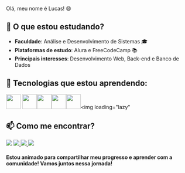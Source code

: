 Olá, meu nome é Lucas!  😄 

## 🚀 O que estou estudando?
- **Faculdade**: Análise e Desenvolvimento de Sistemas 🎓  
- **Plataformas de estudo**: Alura e FreeCodeCamp 📚  
- **Principais interesses**: Desenvolvimento Web, Back-end e Banco de Dados  

## 🔧 Tecnologias que estou aprendendo:
  <img loading="lazy" src="https://cdn.jsdelivr.net/gh/devicons/devicon/icons/git/git-original.svg" width="40" height="40"/> <img loading="lazy" src="https://cdn.jsdelivr.net/gh/devicons/devicon/icons/javascript/javascript-original.svg" width="40" height="40"/><img loading="lazy" src="https://cdn.jsdelivr.net/gh/devicons/devicon/icons/css3/css3-original.svg" width="40" height="40"/><img loading="lazy" src="https://cdn.jsdelivr.net/gh/devicons/devicon/icons/html5/html5-original.svg" width="40" height="40"/><img loading="lazy" src="https://cdn.jsdelivr.net/gh/devicons/devicon/icons/python/python-original.svg" width="40" height="40"/><img loading="lazy" 


## 📫 Como me encontrar?
<a href="https://instagram.com/seu-usuário-instagram-aqui" target="_blank"><img loading="lazy" src="https://img.shields.io/badge/-Instagram-%23E4405F?style=for-the-badge&logo=instagram&logoColor=white" target="_blank"></a> <a href="https://twitter.com/seu-usuario-twitter-aqui" target="_blank">
  <img loading="lazy" src="https://img.shields.io/badge/-Twitter-%231DA1F2?style=for-the-badge&logo=twitter&logoColor=white" target="_blank">
</a> <a href="https://github.com/LucasProgrammer7" target="_blank">
  <img loading="lazy" src="https://img.shields.io/badge/-GitHub-%23181717?style=for-the-badge&logo=github&logoColor=white" target="_blank">
</a> <a href="https://www.linkedin.com/in/lucas-lopes-alegre-200337277/" target="_blank"><img loading="lazy" src="https://img.shields.io/badge/-LinkedIn-%230077B5?style=for-the-badge&logo=linkedin&logoColor=white" target="_blank"></a>   
</div>



<div> <h4>Estou animado para compartilhar meu progresso e aprender com a comunidade! Vamos juntos nessa jornada!</h4>
  </div>
